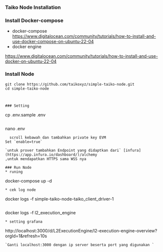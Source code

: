 ### Taiko Node Installation
### Install Docker-compose
* docker-compose
https://www.digitalocean.com/community/tutorials/how-to-install-and-use-docker-compose-on-ubuntu-22-04
* docker engine

https://www.digitalocean.com/community/tutorials/how-to-install-and-use-docker-on-ubuntu-22-04

### Install Node
```
git clone https://github.com/taikoxyz/simple-taiko-node.git
cd simple-taiko-node
```
```


### Setting
```
cp .env.sample .env
```
```
nano .env
```
  scroll kebawah dan tambahkan private key EVM
Set `enable=true`

`untuk prover tambahkan Endpoint yang didaptkan dari` [infura](https://app.infura.io/dashboard/)/alchemy 
,untuk mendapatkan HTTPS sama WSS nya

### Run Node
* runing
```
 docker-compose up -d
```
* cek log node
```
docker logs -f simple-taiko-node-taiko_client_driver-1
```
```
docker logs -f l2_execution_engine
```
* setting grafana
```
http://localhost:3000/d/L2ExecutionEngine/l2-execution-engine-overview?orgId=1&refresh=10s
```
`Ganti localhost:3000 dengan ip server beserta port yang digunakan `


